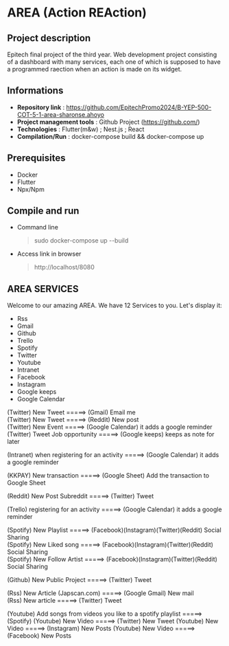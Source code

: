 # AREA (Action REAction)

## Project description
Epitech final project of the third year. Web development project consisting of a dashboard with many services, each one of which is supposed to have a programmed raection when an action is made on its widget.

## Informations

- **Repository link** : https://github.com/EpitechPromo2024/B-YEP-500-COT-5-1-area-sharonse.ahoyo
- **Project management tools** : Github Project (https://github.com/)
- **Technologies** : Flutter(m&w) ; Nest.js ; React
- **Compilation/Run** : docker-compose build && docker-compose up

## Prerequisites
- Docker
- Flutter
- Npx/Npm

## Compile and run
- Command line
  > sudo docker-compose up --build
- Access link in browser
  > http://localhost/8080

## AREA SERVICES

Welcome to our amazing AREA. We have 12 Services to you. Let's display it:
- Rss
- Gmail
- Github
- Trello
- Spotify
- Twitter
- Youtube
- Intranet
- Facebook
- Instagram
- Google keeps
- Google Calendar

(Twitter) New Tweet             =====> (Gmail) Email me                                                    
(Twitter) New Tweet             =====> (Reddit) New post                           
(Twitter) New Event             =====> (Google Calendar) it adds a google reminder                           
(Twitter) Tweet Job opportunity =====> (Google keeps) keeps as note for later                                                       




(Intranet) when registering for an activity =====> (Google Calendar) it adds a google reminder




(KKPAY) New transaction =====> (Google Sheet) Add the transaction to Google Sheet




(Reddit) New Post Subreddit =====> (Twitter) Tweet                          




(Trello) registering for an activity =====> (Google Calendar) it adds a google reminder




(Spotify) New Playlist      =====> (Facebook)(Instagram)(Twitter)(Reddit) Social Sharing                         
(Spotify) New Liked song    =====> (Facebook)(Instagram)(Twitter)(Reddit) Social Sharing                             
(Spotify) New Follow Artist =====> (Facebook)(Instagram)(Twitter)(Reddit) Social Sharing




(Github) New Public Project =====> (Twitter) Tweet




(Rss) New Article (Japscan.com) =====> (Google Gmail) New mail                        
(Rss) New article =====> (Twitter) Tweet




(Youtube) Add songs from videos you like to a spotify playlist  =====> (Spotify)
(Youtube) New Video =====> (Twitter) New Tweet
(Youtube) New Video =====> (Instagram) New Posts
(Youtube) New Video =====> (Facebook) New Posts                     
